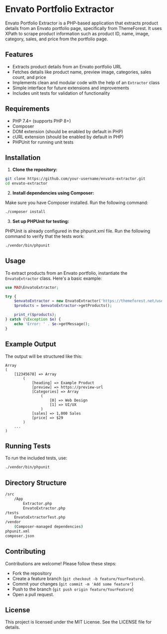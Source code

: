 # Envato Portfolio Extractor

Envato Portfolio Extractor is a PHP-based application that extracts product details from an Envato portfolio page, specifically from ThemeForest. It uses XPath to scrape product information such as product ID, name, image, category, sales, and price from the portfolio page.

## Features

- Extracts product details from an Envato portfolio URL
- Fetches details like product name, preview image, categories, sales count, and price
- Implements clean and modular code with the help of an `Extractor` class
- Simple interface for future extensions and improvements
- Includes unit tests for validation of functionality

## Requirements

- PHP 7.4+ (supports PHP 8+)
- Composer
- DOM extension (should be enabled by default in PHP)
- cURL extension (should be enabled by default in PHP)
- PHPUnit for running unit tests

## Installation

1. **Clone the repository:**

```bash
git clone https://github.com/your-username/envato-extractor.git
cd envato-extractor
   ```
   
2. **Install dependencies using Composer:**
  
Make sure you have Composer installed. Run the following command:

```bash
./composer install
```

3. **Set up PHPUnit for testing:**

PHPUnit is already configured in the phpunit.xml file. Run the following command to verify that the tests work:

```bash 
./vendor/bin/phpunit
```

## Usage

To extract products from an Envato portfolio, instantiate the ``EnvatoExtractor`` class. Here's a basic example:

```php 
use MAO\EnvatoExtractor;

try {
    $envatoExtractor = new EnvatoExtractor('https://themeforest.net/user/themestransmit/portfolio');
    $products = $envatoExtractor->getProducts();

    print_r($products);
} catch (\Exception $e) {
    echo 'Error: ' . $e->getMessage();
}
```

## Example Output

The output will be structured like this:

```aiignore
Array
(
    [12345678] => Array
        (
            [heading] => Example Product
            [preview] => https://preview-url
            [Categories] => Array
                (
                    [0] => Web Design
                    [1] => UI/UX
                )
            [sales] => 1,000 Sales
            [price] => $29
        )
    ...
)
```

## Running Tests

To run the included tests, use:
```bash
./vendor/bin/phpunit
```

## Directory Structure

```bash
/src
    /App
        Extractor.php
        EnvatoExtractor.php
/tests
    EnvatoExtractorTest.php
/vendor
    (Composer-managed dependencies)
phpunit.xml
composer.json
```

## Contributing

Contributions are welcome! Please follow these steps:

- Fork the repository
- Create a feature branch (``git checkout -b feature/YourFeature``).
- Commit your changes (``git commit -m 'Add some feature'``)
- Push to the branch (``git push origin feature/YourFeature``)
- Open a pull request.

## License

This project is licensed under the MIT License. See the LICENSE file for details.

